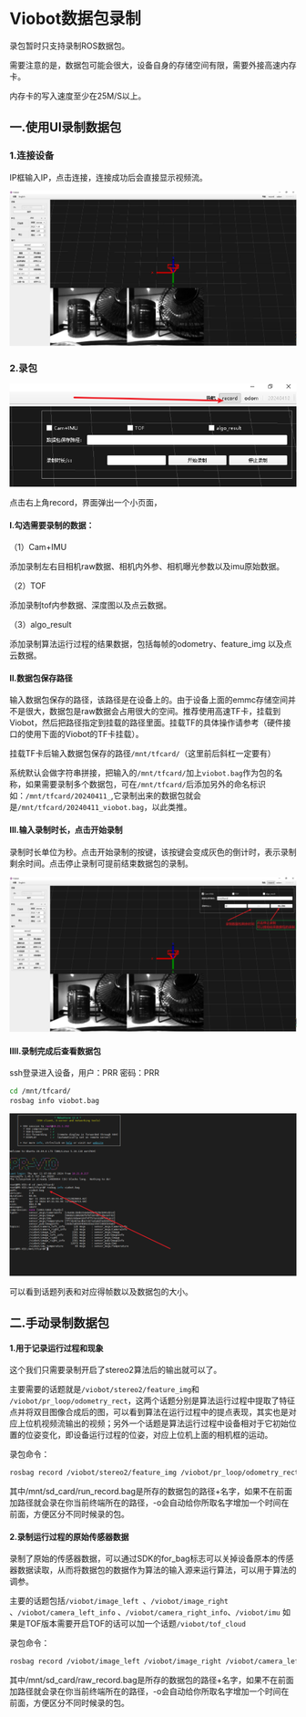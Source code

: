 # Viobot数据包录制

录包暂时只支持录制ROS数据包。

需要注意的是，数据包可能会很大，设备自身的存储空间有限，需要外接高速内存卡。

内存卡的写入速度至少在25M/S以上。

## 一.使用UI录制数据包

### 1.连接设备

IP框输入IP，点击连接，连接成功后会直接显示视频流。

![](image/image_qEL7ULtYm2.png)

### 2.录包

![](image/image_7h-kAeevkN.png)

点击右上角record，界面弹出一个小页面，

#### I.勾选需要录制的数据：

（1）Cam+IMU

添加录制左右目相机raw数据、相机内外参、相机曝光参数以及imu原始数据。

（2）TOF

添加录制tof内参数据、深度图以及点云数据。

（3）algo\_result

添加录制算法运行过程的结果数据，包括每帧的odometry、feature\_img 以及点云数据。

#### II.数据包保存路径

输入数据包保存的路径，该路径是在设备上的。由于设备上面的emmc存储空间并不是很大，数据包是raw数据会占用很大的空间。推荐使用高速TF卡，挂载到Viobot，然后把路径指定到挂载的路径里面。挂载TF的具体操作请参考（硬件接口的使用下面的Viobot的TF卡挂载）。

挂载TF卡后输入数据包保存的路径`/mnt/tfcard/`（这里前后斜杠一定要有）

系统默认会做字符串拼接，把输入的`/mnt/tfcard/`加上`viobot.bag`作为包的名称，如果需要录制多个数据包，可在`/mnt/tfcard/`后添加另外的命名标识如：`/mnt/tfcard/20240411_`,它录制出来的数据包就会是`/mnt/tfcard/20240411_viobot.bag`，以此类推。

#### III.输入录制时长，点击开始录制

录制时长单位为秒。点击开始录制的按键，该按键会变成灰色的倒计时，表示录制剩余时间。点击停止录制可提前结束数据包的录制。

![](image/image_pzRc7KoFRU.png)

#### IIII.录制完成后查看数据包

ssh登录进入设备，用户：PRR      密码：PRR

```bash
cd /mnt/tfcard/
rosbag info viobot.bag
```

![](image/image_0j14i9W6xZ.png)

可以看到话题列表和对应得帧数以及数据包的大小。

## 二.手动录制数据包

#### 1.用于记录运行过程和现象

这个我们只需要录制开启了stereo2算法后的输出就可以了。

主要需要的话题就是`/viobot/stereo2/feature_img`和 `/viobot/pr_loop/odometry_rect`，这两个话题分别是算法运行过程中提取了特征点并将双目图像合成后的图，可以看到算法在运行过程中的提点表现，其实也是对应上位机视频流输出的视频；另外一个话题是算法运行过程中设备相对于它初始位置的位姿变化，即设备运行过程的位姿，对应上位机上面的相机框的运动。

录包命令：

```bash
rosbag record /viobot/stereo2/feature_img /viobot/pr_loop/odometry_rect -o /mnt/tfcard/run_record.bag
```

其中/mnt/sd\_card/run\_record.bag是所存的数据包的路径+名字，如果不在前面加路径就会录在你当前终端所在的路径，-o会自动给你所取名字增加一个时间在前面，方便区分不同时候录的包。

#### 2.录制运行过程的原始传感器数据

录制了原始的传感器数据，可以通过SDK的for\_bag标志可以关掉设备原本的传感器数据读取，从而将数据包的数据作为算法的输入源来运行算法，可以用于算法的调参。

主要的话题包括`/viobot/image_left `、`/viobot/image_right` 、`/viobot/camera_left_info` 、`/viobot/camera_right_info`、`/viobot/imu`  如果是TOF版本需要开启TOF的话可以加一个话题`/viobot/tof_cloud`

录包命令：

```bash
rosbag record /viobot/image_left /viobot/image_right /viobot/camera_left_info /viobot/camera_right_info /viobot/imu -o /mnt/tfcard/raw_record.bag
```

其中/mnt/sd\_card/raw\_record.bag是所存的数据包的路径+名字，如果不在前面加路径就会录在你当前终端所在的路径，-o会自动给你所取名字增加一个时间在前面，方便区分不同时候录的包。
